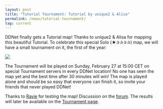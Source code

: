 ```yaml
---
layout: post
title: "Tutorial Tournament: Tutorial by unique2 & Alisa"
permalink: /news/tutorial-tournament/
tag: current
---
```


DDNet finally gets a Tutorial map! Thanks to unique2 & Alisa for mapping this beautiful Tutorial. To celebrate this special Solo (★✰✰✰✰) map, we will have a small tournament on it, the first of the year:

[<img class="demo" src="/_uploads/Tutorial.png" />](//forum.ddnet.org/viewtopic.php?f=33&t=7390)

The Tournament will be played on Sunday, February 27 at 15:00 CET on special Tournament servers in every DDNet location! No one has seen the map yet and the best time after 30 minutes will win! The map is played alone and should be so easy that everyone can finish it, so invite your friends that never played DDNet!

Thanks to [Ravie](/mappers/Ravie/) for testing the map! Discussion on the [forum](//forum.ddnet.org/viewtopic.php?f=33&t=7390). The results will later be available on the [Tournament page](/tournaments/59/).
